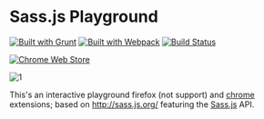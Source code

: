 # Sass.js Playground 
[![Built with Grunt](https://cdn.gruntjs.com/builtwith.png)](http://gruntjs.com/)
[![Built with Webpack](https://img.shields.io/badge/webpack-v1.2-blue.svg)](https://webpack.js.org/)
[![Build Status](https://travis-ci.org/alegorico/forkPlayground.sass.js.svg?branch=master)](https://travis-ci.org/alegorico/forkPlayground.sass.js)

[![Chrome Web Store](https://img.shields.io/chrome-web-store/v/nimelepbpejjlbmoobocpfnjhihnpked.svg)](https://chrome.google.com/webstore/detail/live-sassjs-editor/ijhmcokhpfieofcjiklembneicdpcold)

![1]

This's an interactive playground firefox (not support) and [chrome](https://chrome.google.com/webstore/detail/sassjs/ijhmcokhpfieofcjiklembneicdpcold?utm_source=chrome-ntp-icon) extensions; based on http://sass.js.org/ featuring the [Sass.js](https://github.com/medialize/sass.js) API.

[1]:https://lh3.googleusercontent.com/POopvpZtCHpZqFkHLF62ZCwv8g48axrQlMyfJ5wIgk9xTZQV6-xj9XfoZKCF_Gm6xqaBDW-U=w640-h400-e365

